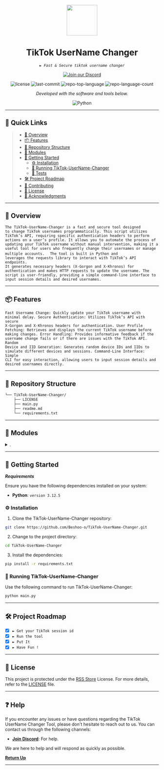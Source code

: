 <p align="center">
  <img src="https://cdn-icons-png.flaticon.com/128/3046/3046121.png" width="100" />
</p>
<p align="center">
    <h1 align="center">TikTok UserName Changer</h1>
</p>
<p align="center">
    <em><code>► Fast & Secure tiktok username changer</code></em>
</p>
<p align= "center">
<a href="https://discord.gg/VzSHHHAsTG">
  <img src="https://img.shields.io/badge/Join%20our%20Discord-7289DA?style=for-the-badge&logo=discord" alt="Join our Discord">
</a> </p>
<p align="center">
	<img src="https://img.shields.io/github/license/Beshoo-o/TikTok-UserName-Changer?style=flat&color=0080ff" alt="license">
	<img src="https://img.shields.io/github/last-commit/Beshoo-o/TikTok-UserName-Changer?style=flat&logo=git&logoColor=white&color=0080ff" alt="last-commit">
	<img src="https://img.shields.io/github/languages/top/Beshoo-o/TikTok-UserName-Changer?style=flat&color=0080ff" alt="repo-top-language">
	<img src="https://img.shields.io/github/languages/count/Beshoo-o/TikTok-UserName-Changer?style=flat&color=0080ff" alt="repo-language-count">
<p>
<p align="center">
		<em>Developed with the software and tools below.</em>
</p>
<p align="center">
	<img src="https://img.shields.io/badge/Python-3776AB.svg?style=flat&logo=Python&logoColor=white" alt="Python">
</p>
<hr>

## 🔗 Quick Links

> - [📍 Overview](#-overview)
> - [📦 Features](#-features)
> - [📂 Repository Structure](#-repository-structure)
> - [🧩 Modules](#-modules)
> - [🚀 Getting Started](#-getting-started)
>   - [⚙️ Installation](#️-installation)
>   - [🤖 Running TikTok-UserName-Changer](#-running-TikTok-UserName-Changer)
>   - [🧪 Tests](#-tests)
> - [🛠 Project Roadmap](#-project-roadmap)
> - [🤝 Contributing](#-contributing)
> - [📄 License](#-license)
> - [👏 Acknowledgments](#-acknowledgments)

---

## 📍 Overview
<code>The TikTok-UserName-Changer is a fast and secure tool designed to change TikTok usernames programmatically. This script utilizes TikTok’s API, requiring specific authentication headers to perform actions on a user’s profile. It allows you to automate the process of updating your TikTok username without manual intervention, making it a useful tool for users who frequently change their usernames or manage multiple accounts.
</code>
<code>
The tool is built in Python and leverages the requests library to interact with TikTok’s API endpoints. It generates necessary headers (X-Gorgon and X-Khronos) for authentication and makes HTTP requests to update the username. The script is user-friendly, providing a simple command-line interface to input session details and desired usernames.</code>

---

## 📦 Features

<code>Fast Username Change: Quickly update your TikTok username with minimal delay.
Secure Authentication: Utilizes TikTok’s API with secure X-Gorgon and X-Khronos headers for authentication.
User Profile Fetching: Retrieves and displays the current TikTok username before making changes.
Error Handling: Provides informative feedback if the username change fails or if there are issues with the TikTok API.
Random Device and IID Generation: Generates random device IDs and IIDs to simulate different devices and sessions.
Command-Line Interface: Simple CLI for easy interaction, allowing users to input session details and desired usernames directly.</code>

---

## 📂 Repository Structure

```sh
└── TikTok-UserName-Changer/
    ├── LICENSE
    ├── main.py
    ├── readme.md
    └── requirements.txt
```

---

## 🧩 Modules

<details closed><summary>.</summary>

| File                                                                                                     | Summary                         |
| ---                                                                                                      | ---                             |
| [main.py](https://github.com/Beshoo-o/TikTok-UserName-Changer.git/blob/master/main.py)                   | <code>► Main Code</code> |
| [requirements.txt](https://github.com/Beshoo-o/TikTok-UserName-Changer.git/blob/master/requirements.txt) | <code>► Packages</code> |

</details>

---

## 🚀 Getting Started

***Requirements***

Ensure you have the following dependencies installed on your system:

* **Python**: `version 3.12.5`

### ⚙️ Installation

1. Clone the TikTok-UserName-Changer repository:

```sh
git clone https://github.com/Beshoo-o/TikTok-UserName-Changer.git
```

2. Change to the project directory:

```sh
cd TikTok-UserName-Changer
```

3. Install the dependencies:

```sh
pip install -r requirements.txt
```

### 🤖 Running TikTok-UserName-Changer

Use the following command to run TikTok-UserName-Changer:

```sh
python main.py
```

---

## 🛠 Project Roadmap

- [X] `► Get your TikTok session id`
- [X] `► Run the tool`
- [X] `► Put It`
- [X] `► Have Fun !`

---

## 📄 License

This project is protected under the [RSS Store](https://discord.gg/VzSHHHAsTG) License. For more details, refer to the [LICENSE](https://github.com/Beshoo-o/TikTok-UserName-Changer/blob/main/LICENSE) file.

---

## ❓ Help

If you encounter any issues or have questions regarding the TikTok UserName Changer Tool, please don't hesitate to reach out to us. You can contact us through the following channels:

- **[Join Discord](https://discord.gg/VzSHHHAsTG)**: For help.

We are here to help and will respond as quickly as possible.

[**Return Up**](#-quick-links)

---
